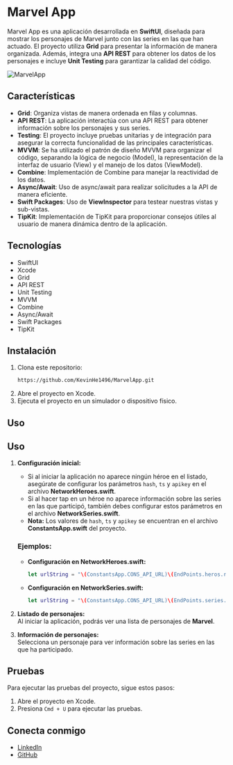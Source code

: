 
# Marvel App

Marvel App es una aplicación desarrollada en **SwiftUI**, diseñada para mostrar los personajes de Marvel junto con las series en las que han actuado. El proyecto utiliza **Grid** para presentar la información de manera organizada. Además, integra una **API REST** para obtener los datos de los personajes e incluye **Unit Testing** para garantizar la calidad del código.

![MarvelApp](https://i.postimg.cc/hjWk92TD/Marvel-Screens.png)

## Características
- **Grid**: Organiza vistas de manera ordenada en filas y columnas.
- **API REST**: La aplicación interactúa con una API REST para obtener información sobre los personajes y sus series.
- **Testing**: El proyecto incluye pruebas unitarias y de integración para asegurar la correcta funcionalidad de las principales características.
- **MVVM**: Se ha utilizado el patrón de diseño MVVM para organizar el código, separando la lógica de negocio (Model), la representación de la interfaz de usuario (View) y el manejo de los datos (ViewModel).
- **Combine**: Implementación de Combine para manejar la reactividad de los datos.
- **Async/Await**: Uso de async/await para realizar solicitudes a la API de manera eficiente.
- **Swift Packages**: Uso de **ViewInspector** para testear nuestras vistas y sub-vistas.
- **TipKit**: Implementación de TipKit para proporcionar consejos útiles al usuario de manera dinámica dentro de la aplicación.

## Tecnologías
- SwiftUI
- Xcode
- Grid
- API REST
- Unit Testing
- MVVM
- Combine
- Async/Await
- Swift Packages
- TipKit

## Instalación

1. Clona este repositorio:
   ```bash
   https://github.com/KevinHe1496/MarvelApp.git
   ```
2. Abre el proyecto en Xcode.
3. Ejecuta el proyecto en un simulador o dispositivo físico.

## Uso

## Uso

1. **Configuración inicial:**  
   - Si al iniciar la aplicación no aparece ningún héroe en el listado, asegúrate de configurar los parámetros `hash`, `ts` y `apikey` en el archivo **NetworkHeroes.swift**.  
   - Si al hacer tap en un héroe no aparece información sobre las series en las que participó, también debes configurar estos parámetros en el archivo **NetworkSeries.swift**.  
   - **Nota:** Los valores de `hash`, `ts` y `apikey` se encuentran en el archivo **ConstantsApp.swift** del proyecto.  

   ### Ejemplos:  
   - **Configuración en NetworkHeroes.swift:**  
     ```swift
     let urlString = "\(ConstantsApp.CONS_API_URL)\(EndPoints.heros.rawValue)?hash=\(ConstantsApp.CONS_HASH)&ts=\(ConstantsApp.CONS_TS)&apikey=\(ConstantsApp.CONS_PUBLIC_KEY)"
     ```  
   - **Configuración en NetworkSeries.swift:**  
     ```swift
     let urlString = "\(ConstantsApp.CONS_API_URL)\(EndPoints.series.rawValue)\(id)/series?hash=\(ConstantsApp.CONS_HASH)&ts=\(ConstantsApp.CONS_TS)&apikey=\(ConstantsApp.CONS_PUBLIC_KEY)"
     ```  

2. **Listado de personajes:**  
   Al iniciar la aplicación, podrás ver una lista de personajes de **Marvel**.  

3. **Información de personajes:**  
   Selecciona un personaje para ver información sobre las series en las que ha participado.  



## Pruebas

Para ejecutar las pruebas del proyecto, sigue estos pasos:

1. Abre el proyecto en Xcode.
2. Presiona `Cmd + U` para ejecutar las pruebas.

## Conecta conmigo

- [LinkedIn](https://www.linkedin.com/in/kevin-heredia-esparza/)
- [GitHub](https://github.com/KevinHe1496)
